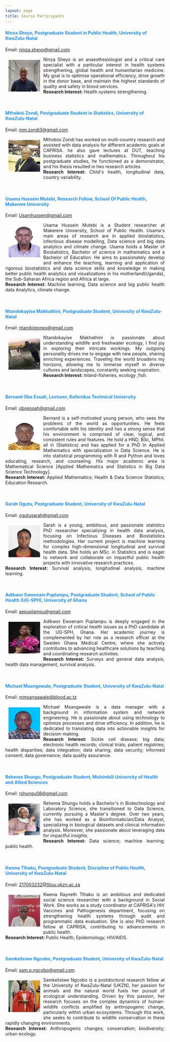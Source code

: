 ```yaml
---
layout: page
title: Course Participants 
--- 
```


<h4 style="color:DodgerBlue;"> Ninza	Sheyo,  Postgraduate Student in Public Health, University of KwaZulu-Natal </h4> 
Email: <a href="mailto:ninza.sheyo@gmail.com">ninza.sheyo@gmail.com</a> <br>
<p align="justify"> <img src="../figures/Ninza_Sheyo.jpg" alt="Sheyo" style="float:left; width:100px; height:100px; padding: 10px;"><span style="vertical-align:bottom"> Ninza	Sheyo is an anaesthesiologist and a critical care specialist with a particular interest in health systems strengthening, global health and humanitarian medicine. My goal is to optimise operational efficiency, drive growth in the donor base, and maintain the highest standards of quality and safety in blood services. <br>
<b>Research Interest: </b>Health systems strengthening. </span> </p> <br>

<h4 style="color:DodgerBlue;"> Mthobisi	Zondi,  Postgraduate Student in Statistics, University of KwaZulu-Natal </h4> 
Email: <a href="mailto:mm.zondi3@gmail.com">mm.zondi3@gmail.com</a> <br>
<p align="justify"> <img src="../figures/Mthobisi_Zondi.jpg" alt="Zondi" style="float:left; width:100px; height:100px; padding: 10px;"><span style="vertical-align:bottom"> Mthobisi	Zondi has worked on multi-country research and assisted with data analysis for different academic goals at CAPRISA. he also gave lectures at DUT, teaching business statistics and mathematics. Throughout his postgraduate studies, he functioned as a demonstrator, and his thesis resulted in two research articles. <br>
<b>Research Interest: </b>Child's health, longitudinal data, country variability. </span> </p> <br>

<h4 style="color:DodgerBlue;"> Usama Hussein Mutebi,  Research Fellow, School Of Public Health, Makerere University </h4> 
Email: <a href="mailto:Usamhussen@gmail.com">Usamhussen@gmail.com</a> <br>
<p align="justify"> <img src="../figures/MUTEBI_USAMA_HUSSEIN.jpeg" alt="Mutebi" style="float:left; width:100px; height:100px; padding: 10px;"><span style="vertical-align:bottom"> Usama Hussein Mutebi is a Student researcher at Makerere University, School of Public Health. Usama's main areas of research are in applied biostatistics, infectious disease modelling, Data science and big data analytics and climate change. Usama holds a Master of Biostatistics, Bachelor of science in mathematics and a Bachelor of Education. He aims to  passionately develop and enhance the teaching, learning and application of rigorous  biostatistics and data science skills and knowledge in making better public health analytics and visualizations in his motherland(Uganda), the Sub-Saharan Africa region and Africa at large. <br>
<b>Research Interest: </b>Machine learning, Data science and big public health data Analytics, climate change. </span> </p> <br>

<h4 style="color:DodgerBlue;"> Ntandokayise Makhathini, Postgraduate Student, University of KwaZulu-Natal </h4> 
Email: <a href="mailto:ntandoleonex@gmail.com">ntandoleonex@gmail.com</a> <br>
<p align="justify"> <img src="../figures/Leonex_Ntando.jpeg" alt="Makhathini" style="float:left; width:100px; height:100px; padding: 10px;"><span style="vertical-align:bottom"> Ntandokayise Makhathini is passionate about understanding wildlife and freshwater ecology, I find joy in exploring their intricate workings. My outgoing personality drives me to engage with new people, sharing enriching experiences. Traveling the world broadens my horizons, allowing me to immerse myself in diverse cultures and landscapes, constantly seeking inspiration. <br>
<b>Research Interest: </b> Inland-fisheries, ecology ,fish. </span> </p> <br>

<h4 style="color:DodgerBlue;"> Bernard Obo Essah, Lecturer, Koforidua Technical University </h4> 
Email: <a href="mailto:oboessah@gmail.com">oboessah@gmail.com</a> <br>
<p align="justify"> <img src="../figures/Bernard.jpg" alt="Bernard" style="float:left; width:100px; height:100px; padding: 10px;"><span style="vertical-align:bottom"> Bernard is a self-motivated young person, who sees the problems of the world as opportunities. He feels comfortable with his identity and has a strong sense that his environment is comprised of clear, logical, and consistent rules and features. He hold a HND, BSc, MPhil. all in (Statistics) and has applied for a PhD In Applied Mathematics  with specialization in Data Science. He is into statistical programming with R and Python and loves educating, research, and counseling. His major academic area is Mathematical Science [Applied Mathematics and Statistics in Big Data Science Technology]. <br>
<b>Research Interest: </b> Applied Mathematics; Health & Data Science Statistics; Education Research. </span> </p> <br>

<h4 style="color:DodgerBlue;"> Sarah Ogutu, Postgraduate Student, University of KwaZulu-Natal </h4> 
Email: <a href="mailto:ogutusarah@gmail.com">ogutusarah@gmail.com</a> <br>
<p align="justify"> <img src="../figures/Sarah_Ogutu.jpg" alt="Sarah" style="float:left; width:100px; height:100px; padding: 10px;"><span style="vertical-align:bottom"> Sarah is a young, ambitious, and passionate statistics PhD researcher specializing in health data analysis, focusing on Infectious Diseases and Biostatistics methodologies. Her current project is machine learning for complex high-dimensional longitudinal and survival health data. She holds an MSc. in Statistics and is eager to network and collaborate on impactful public health projects with innovative research practices. <br>
<b>Research Interest: </b> Survival analysis; longitudinal analysis; machine learning. </span> </p> <br>

<h4 style="color:DodgerBlue;"> Adikwor Ewoenam Puplampu, Postgraduate Student, School of Public Health (UG-SPH), University of Ghana </h4> 
Email: <a href="mailto:aepuplampu@gmail.com">aepuplampu@gmail.com</a> <br>
<p align="justify"> <img src="../figures/ADIKWOR_PUPLAMPU.jpeg" alt="Sarah" style="float:left; width:100px; height:100px; padding: 10px;"><span style="vertical-align:bottom"> Adikwor Ewoenam Puplampu is deeply engaged in the exploration of critical health issues as a PhD candidate at the UG-SPH, Ghana. Her academic journey is complemented by her role as a research officer at the Sweden Ghana Medical Centre, where she actively contributes to advancing healthcare solutions by teaching and coordinating research activities. <br>
<b>Research Interest: </b> Surveys and general data analysis, health data management, survival analysis. </span> </p> <br>

<h4 style="color:DodgerBlue;"> Michael Msangawale, Postgraduate Student, University of KwaZulu-Natal </h4> 
Email: <a href="mailto:mmsangawale@blood.ac.tz">mmsangawale@blood.ac.tz</a> <br>
<p align="justify"> <img src="../figures/Michael_Msangawale.jpg" alt="Sarah" style="float:left; width:100px; height:100px; padding: 10px;"><span style="vertical-align:bottom"> Michael Msangawale is a data manager with a background in information system and network engineering. He is passionate about using technology to optimize processes and drive efficiency. In addition, he is dedicated to translating data into actionable insights for decision-making. <br>
<b>Research Interest: </b> Sickle cell disease; big data; electronic health records; clinical trials; patient registries; health disparities; data integration; data sharing; data security; informed consent; data governance; data quality assurance. </span> </p> <br>

<h4 style="color:DodgerBlue;"> Rehema Shungu, Postgraduate Student, Muhimbili University of Health and Allied Sciences </h4> 
Email: <a href="mailto:rshungu08@gmail.com">rshungu08@gmail.com</a> <br>
<p align="justify"> <img src="../figures/Rehema_Shungu.jpg" alt="Rehema" style="float:left; width:100px; height:100px; padding: 10px;"><span style="vertical-align:bottom"> Rehema Shungu holds a Bachelor's in Biotechnology and Laboratory Science, she transitioned to Data Science, currently pursuing a Master's degree. Over two years, she has worked as a Bioinformatician/Data Analyst, specializing in biological datasets and clinical information analysis. Moreover, she passionate about leveraging data for impactful insights. <br>
<b>Research Interest: </b> Data science; machine learning; public health. </span> </p> <br>

<h4 style="color:DodgerBlue;"> Kwena Tlhaku, Postgraduate Student, Discipline of Public Health, University of KwaZulu-Natal  </h4> 
Email: <a href="mailto:217003232@Stuu.ukzn.ac.za">217003232@Stuu.ukzn.ac.za</a> <br>
<p align="justify"> <img src="../figures/Kwena_Rayneth.jpeg" alt="Kwena" style="float:left; width:100px; height:100px; padding: 10px;"><span style="vertical-align:bottom"> Kwena Rayneth Tlhaku is an ambitious and dedicated social science researcher with a background in Social Work. She works as a study coordinator at CAPRISA's HIV Vaccines and Pathogenesis department, focusing on strengthening health systems through audit and programmatic data evaluation. She is also PhD research fellow at CAPRISA, contributing to advancements in public health. <br>
<b>Research Interest: </b> Public Health; Epidemiology; HIV/AIDS. </span> </p> <br>

<h4 style="color:DodgerBlue;"> Samkelisiwe Ngcobo, Postgraduate Student, University of KwaZulu-Natal  </h4> 
Email: <a href="mailto:sam.p.ngcobo@gmail.com">sam.p.ngcobo@gmail.com</a> <br>
<p align="justify"> <img src="../figures/Samke_Ngcobo.jpg" alt="Samkelisiwe" style="float:left; width:100px; height:100px; padding: 10px;"><span style="vertical-align:bottom"> Samkelisiwe Ngcobo is a postdoctoral research fellow at the University of KwaZulu-Natal (UKZN), her passion for animals and the natural world fuels her pursuit of ecological understanding. Driven by this passion, her research focuses on the complex dynamics of human-wildlife conflicts amplified by anthropogenic change, particularly within urban ecosystems. Through this work, she seeks to contribute to wildlife conservation in these rapidly changing environments. <br>
<b>Research Interest: </b> Anthropogenic changes; conservation; biodiversity; urban ecology. </span> </p> <br>



